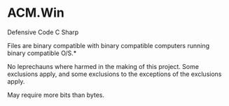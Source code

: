 # ACM.Win
Defensive Code C Sharp

Files are binary compatible with binary compatible computers running binary compatible O/S.*

No leprechauns where harmed in the making of this project. 
Some exclusions apply, and some exclusions to the exceptions of the exclusions apply.

May require more bits than bytes.
